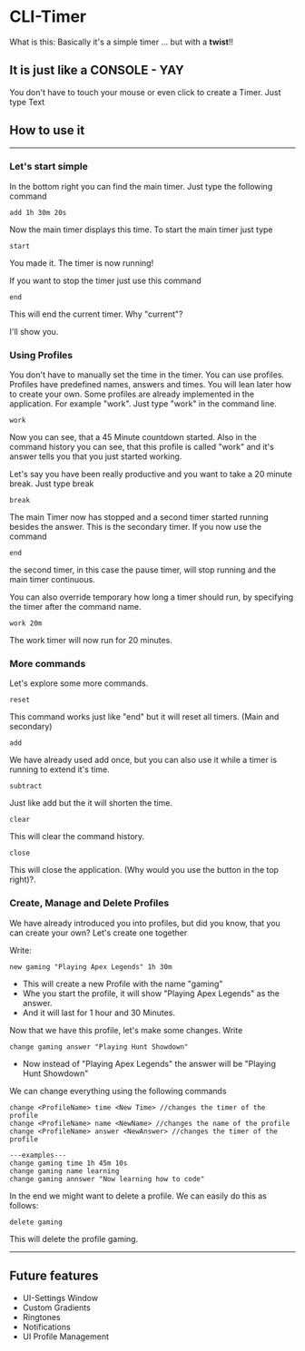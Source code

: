 # CLI-Timer

What is this: Basically it's a simple timer ... but with a **twist**!! 
## It is just like a CONSOLE - YAY

You don't have to touch your mouse or even click to create a Timer. Just type Text


## How to use it
--- 
### Let's start simple
In the bottom right you can find the main timer. Just type the following command
```
add 1h 30m 20s
```
Now the main timer displays this time. To start the main timer just type
```
start
```
You made it. The timer is now running!

If you want to stop the timer just use this command
```
end
```
This will end the current timer. Why "current"?

I'll show you.

### Using Profiles
You don't have to manually set the time in the timer. You can use profiles. Profiles have predefined names, answers and times. You will lean later how to create your own. Some profiles are already implemented in the application. For example "work". Just type "work" in the command line.
```
work
```
Now you can see, that a 45 Minute countdown started. Also in the command history you can see, that this profile is called "work" and it's answer tells you that you just started working.

Let's say you have been really productive and you want to take a 20 minute break. Just type break
```
break
```
The main Timer now has stopped and a second timer started running besides the answer. This is the secondary timer. If you now use the command 
```
end
```
the second timer, in this case the pause timer, will stop running and the main timer continuous.

You can also override temporary how long a timer should run, by specifying the timer after the command name.
```
work 20m
```
The work timer will now run for 20 minutes. 

### More commands
Let's explore some more commands.
```
reset
```
This command works just like "end" but it will reset all timers. (Main and secondary)

```
add
```
We have already used add once, but you can also use it while a timer is running to extend it's time.

```
subtract
```
Just like add but the it will shorten the time.

```
clear
```
This will clear the command history.

```
close
```
This will close the application. (Why would you use the button in the top right)?.

### Create, Manage and Delete Profiles
We have already introduced you into profiles, but did you know, that you can create your own? Let's create one together

Write:
```
new gaming "Playing Apex Legends" 1h 30m
```
- This will create a new Profile with the name "gaming"
- Whe you start the profile, it will show "Playing Apex Legends" as the answer.
- And it will last for 1 hour and 30 Minutes.

Now that we have this profile, let's make some changes. Write
```
change gaming answer "Playing Hunt Showdown"
```
- Now instead of "Playing Apex Legends" the answer will be "Playing Hunt Showdown"

We can change everything using the following commands
```
change <ProfileName> time <New Time> //changes the timer of the profile 
change <ProfileName> name <NewName> //changes the name of the profile
change <ProfileName> answer <NewAnswer> //changes the timer of the profile

---examples---
change gaming time 1h 45m 10s
change gaming name learning
change gaming annswer "Now learning how to code"
```

In the end we might want to delete a profile. We can easily do this as follows:
```
delete gaming
```
This will delete the profile gaming.

---

## Future features
- UI-Settings Window
- Custom Gradients
- Ringtones
- Notifications
- UI Profile Management
